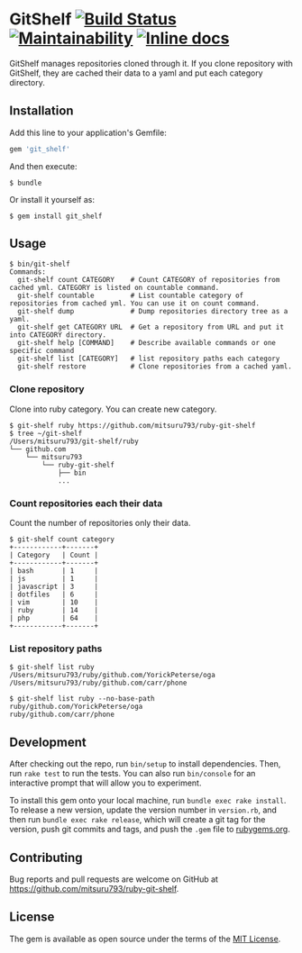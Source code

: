 # GitShelf [![Build Status](https://travis-ci.org/mitsuru793/ruby-git-shelf.svg?branch=master)](https://travis-ci.org/mitsuru793/ruby-git-shelf) [![Maintainability](https://api.codeclimate.com/v1/badges/844dcdd519e1d7b83aab/maintainability)](https://codeclimate.com/github/mitsuru793/ruby-git-shelf/maintainability) [![Inline docs](http://inch-ci.org/github/mitsuru793/ruby-git-shelf.svg?branch=master)](http://inch-ci.org/github/mitsuru793/ruby-git-shelf)

GitShelf manages repositories cloned through it. If you clone repository with GitShelf, they are cached their data to a yaml and put each category directory.

## Installation

Add this line to your application's Gemfile:

```ruby
gem 'git_shelf'
```

And then execute:

    $ bundle

Or install it yourself as:

    $ gem install git_shelf

## Usage

```
$ bin/git-shelf
Commands:
  git-shelf count CATEGORY    # Count CATEGORY of repositories from cached yml. CATEGORY is listed on countable command.
  git-shelf countable         # List countable category of repositories from cached yml. You can use it on count command.
  git-shelf dump              # Dump repositories directory tree as a yaml.
  git-shelf get CATEGORY URL  # Get a repository from URL and put it into CATEGORY directory.
  git-shelf help [COMMAND]    # Describe available commands or one specific command
  git-shelf list [CATEGORY]   # list repository paths each category
  git-shelf restore           # Clone repositories from a cached yaml.
```

### Clone repository

Clone into ruby category. You can create new category.

```shell
$ git-shelf ruby https://github.com/mitsuru793/ruby-git-shelf
$ tree ~/git-shelf
/Users/mitsuru793/git-shelf/ruby
└── github.com
    └── mitsuru793
        └── ruby-git-shelf
            ├── bin
            ...
```

### Count repositories each their data

Count the number of repositories only their data.

```shell
$ git-shelf count category
+------------+-------+
| Category   | Count |
+------------+-------+
| bash       | 1     |
| js         | 1     |
| javascript | 3     |
| dotfiles   | 6     |
| vim        | 10    |
| ruby       | 14    |
| php        | 64    |
+------------+-------+
```

### List repository paths

```shell
$ git-shelf list ruby
/Users/mitsuru793/ruby/github.com/YorickPeterse/oga
/Users/mitsuru793/ruby/github.com/carr/phone

$ git-shelf list ruby --no-base-path
ruby/github.com/YorickPeterse/oga
ruby/github.com/carr/phone
```
 
## Development

After checking out the repo, run `bin/setup` to install dependencies. Then, run `rake test` to run the tests. You can also run `bin/console` for an interactive prompt that will allow you to experiment.

To install this gem onto your local machine, run `bundle exec rake install`. To release a new version, update the version number in `version.rb`, and then run `bundle exec rake release`, which will create a git tag for the version, push git commits and tags, and push the `.gem` file to [rubygems.org](https://rubygems.org).

## Contributing

Bug reports and pull requests are welcome on GitHub at https://github.com/mitsuru793/ruby-git-shelf.

## License

The gem is available as open source under the terms of the [MIT License](https://opensource.org/licenses/MIT).
